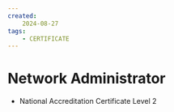 ```yaml
---
created:
    2024-08-27
tags:
    - CERTIFICATE
---
```


<link rel="stylesheet" href="../Assets/style.css" />
<style>
    h3 { padding: 7px 10px 8px; background-color: rgba(175, 239, 255, 0.05); border-radius: 3px; border: none; }
</style>

# Network Administrator

- National Accreditation Certificate Level 2

## 